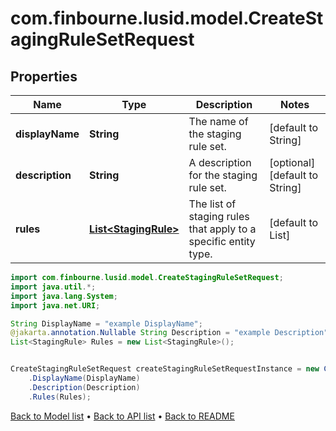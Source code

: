 # com.finbourne.lusid.model.CreateStagingRuleSetRequest

## Properties

Name | Type | Description | Notes
------------ | ------------- | ------------- | -------------
**displayName** | **String** | The name of the staging rule set. | [default to String]
**description** | **String** | A description for the staging rule set. | [optional] [default to String]
**rules** | [**List&lt;StagingRule&gt;**](StagingRule.md) | The list of staging rules that apply to a specific entity type. | [default to List<StagingRule>]

```java
import com.finbourne.lusid.model.CreateStagingRuleSetRequest;
import java.util.*;
import java.lang.System;
import java.net.URI;

String DisplayName = "example DisplayName";
@jakarta.annotation.Nullable String Description = "example Description";
List<StagingRule> Rules = new List<StagingRule>();


CreateStagingRuleSetRequest createStagingRuleSetRequestInstance = new CreateStagingRuleSetRequest()
    .DisplayName(DisplayName)
    .Description(Description)
    .Rules(Rules);
```


[Back to Model list](../README.md#documentation-for-models) &#8226; [Back to API list](../README.md#documentation-for-api-endpoints) &#8226; [Back to README](../README.md)
